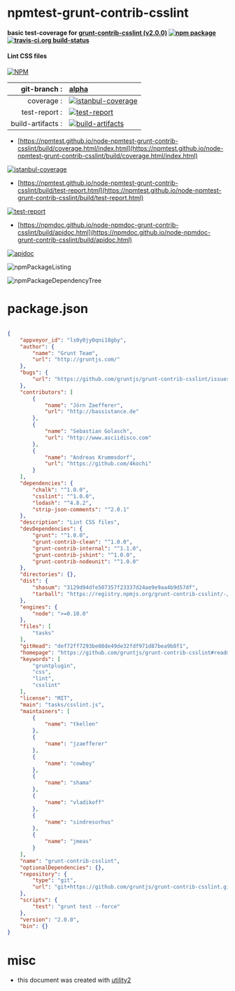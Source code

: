 # npmtest-grunt-contrib-csslint

#### basic test-coverage for  [grunt-contrib-csslint (v2.0.0)](https://github.com/gruntjs/grunt-contrib-csslint#readme)  [![npm package](https://img.shields.io/npm/v/npmtest-grunt-contrib-csslint.svg?style=flat-square)](https://www.npmjs.org/package/npmtest-grunt-contrib-csslint) [![travis-ci.org build-status](https://api.travis-ci.org/npmtest/node-npmtest-grunt-contrib-csslint.svg)](https://travis-ci.org/npmtest/node-npmtest-grunt-contrib-csslint)

#### Lint CSS files

[![NPM](https://nodei.co/npm/grunt-contrib-csslint.png?downloads=true&downloadRank=true&stars=true)](https://www.npmjs.com/package/grunt-contrib-csslint)

| git-branch : | [alpha](https://github.com/npmtest/node-npmtest-grunt-contrib-csslint/tree/alpha)|
|--:|:--|
| coverage : | [![istanbul-coverage](https://npmtest.github.io/node-npmtest-grunt-contrib-csslint/build/coverage.badge.svg)](https://npmtest.github.io/node-npmtest-grunt-contrib-csslint/build/coverage.html/index.html)|
| test-report : | [![test-report](https://npmtest.github.io/node-npmtest-grunt-contrib-csslint/build/test-report.badge.svg)](https://npmtest.github.io/node-npmtest-grunt-contrib-csslint/build/test-report.html)|
| build-artifacts : | [![build-artifacts](https://npmtest.github.io/node-npmtest-grunt-contrib-csslint/glyphicons_144_folder_open.png)](https://github.com/npmtest/node-npmtest-grunt-contrib-csslint/tree/gh-pages/build)|

- [https://npmtest.github.io/node-npmtest-grunt-contrib-csslint/build/coverage.html/index.html](https://npmtest.github.io/node-npmtest-grunt-contrib-csslint/build/coverage.html/index.html)

[![istanbul-coverage](https://npmtest.github.io/node-npmtest-grunt-contrib-csslint/build/screenCapture.buildCi.browser.%252Ftmp%252Fbuild%252Fcoverage.lib.html.png)](https://npmtest.github.io/node-npmtest-grunt-contrib-csslint/build/coverage.html/index.html)

- [https://npmtest.github.io/node-npmtest-grunt-contrib-csslint/build/test-report.html](https://npmtest.github.io/node-npmtest-grunt-contrib-csslint/build/test-report.html)

[![test-report](https://npmtest.github.io/node-npmtest-grunt-contrib-csslint/build/screenCapture.buildCi.browser.%252Ftmp%252Fbuild%252Ftest-report.html.png)](https://npmtest.github.io/node-npmtest-grunt-contrib-csslint/build/test-report.html)

- [https://npmdoc.github.io/node-npmdoc-grunt-contrib-csslint/build/apidoc.html](https://npmdoc.github.io/node-npmdoc-grunt-contrib-csslint/build/apidoc.html)

[![apidoc](https://npmdoc.github.io/node-npmdoc-grunt-contrib-csslint/build/screenCapture.buildCi.browser.%252Ftmp%252Fbuild%252Fapidoc.html.png)](https://npmdoc.github.io/node-npmdoc-grunt-contrib-csslint/build/apidoc.html)

![npmPackageListing](https://npmtest.github.io/node-npmtest-grunt-contrib-csslint/build/screenCapture.npmPackageListing.svg)

![npmPackageDependencyTree](https://npmtest.github.io/node-npmtest-grunt-contrib-csslint/build/screenCapture.npmPackageDependencyTree.svg)



# package.json

```json

{
    "appveyor_id": "ls0y0jy0qni18gby",
    "author": {
        "name": "Grunt Team",
        "url": "http://gruntjs.com/"
    },
    "bugs": {
        "url": "https://github.com/gruntjs/grunt-contrib-csslint/issues"
    },
    "contributors": [
        {
            "name": "Jörn Zaefferer",
            "url": "http://bassistance.de"
        },
        {
            "name": "Sebastian Golasch",
            "url": "http://www.asciidisco.com"
        },
        {
            "name": "Andreas Krummsdorf",
            "url": "https://github.com/4kochi"
        }
    ],
    "dependencies": {
        "chalk": "^1.0.0",
        "csslint": "^1.0.0",
        "lodash": "^4.8.2",
        "strip-json-comments": "^2.0.1"
    },
    "description": "Lint CSS files",
    "devDependencies": {
        "grunt": "^1.0.0",
        "grunt-contrib-clean": "^1.0.0",
        "grunt-contrib-internal": "^1.1.0",
        "grunt-contrib-jshint": "^1.0.0",
        "grunt-contrib-nodeunit": "^1.0.0"
    },
    "directories": {},
    "dist": {
        "shasum": "3129d94dfe507357f23337d24ae9e9aa4b9d57df",
        "tarball": "https://registry.npmjs.org/grunt-contrib-csslint/-/grunt-contrib-csslint-2.0.0.tgz"
    },
    "engines": {
        "node": ">=0.10.0"
    },
    "files": [
        "tasks"
    ],
    "gitHead": "def72ff7293be08de49de32fdf971d87bea9b8f1",
    "homepage": "https://github.com/gruntjs/grunt-contrib-csslint#readme",
    "keywords": [
        "gruntplugin",
        "css",
        "lint",
        "csslint"
    ],
    "license": "MIT",
    "main": "tasks/csslint.js",
    "maintainers": [
        {
            "name": "tkellen"
        },
        {
            "name": "jzaefferer"
        },
        {
            "name": "cowboy"
        },
        {
            "name": "shama"
        },
        {
            "name": "vladikoff"
        },
        {
            "name": "sindresorhus"
        },
        {
            "name": "jmeas"
        }
    ],
    "name": "grunt-contrib-csslint",
    "optionalDependencies": {},
    "repository": {
        "type": "git",
        "url": "git+https://github.com/gruntjs/grunt-contrib-csslint.git"
    },
    "scripts": {
        "test": "grunt test --force"
    },
    "version": "2.0.0",
    "bin": {}
}
```



# misc
- this document was created with [utility2](https://github.com/kaizhu256/node-utility2)
